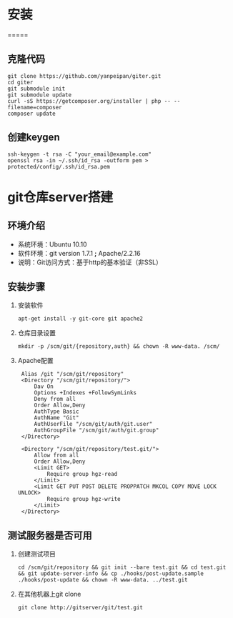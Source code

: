 # 安装 #
=====
## 克隆代码 ##
```
git clone https://github.com/yanpeipan/giter.git
cd giter
git submodule init
git submodule update
curl -sS https://getcomposer.org/installer | php -- --filename=composer
composer update
```
## 创建keygen ##
```
ssh-keygen -t rsa -C "your_email@example.com"
openssl rsa -in ~/.ssh/id_rsa -outform pem > protected/config/.ssh/id_rsa.pem
```
# git仓库server搭建 #
## 环境介绍 ##
- 系统环境：Ubuntu 10.10
- 软件环境：git version 1.7.1 **;** Apache/2.2.16
- 说明：Git访问方式：基于http的基本验证（非SSL）
## 安装步骤 ##
1. 安装软件

    `apt-get install -y git-core git apache2`

2. 仓库目录设置

    `mkdir -p /scm/git/{repository,auth} && chown -R www-data. /scm/`

3. Apache配置

		Alias /git "/scm/git/repository"
		<Directory "/scm/git/repository/">
			Dav On
			Options +Indexes +FollowSymLinks
			Deny from all
			Order Allow,Deny
			AuthType Basic
			AuthName "Git"
			AuthUserFile "/scm/git/auth/git.user"
			AuthGroupFile "/scm/git/auth/git.group"
		</Directory>

		<Directory "/scm/git/repository/test.git/">
			Allow from all
			Order Allow,Deny
			<Limit GET>
				Require group hgz-read
			</Limit>
			<Limit GET PUT POST DELETE PROPPATCH MKCOL COPY MOVE LOCK UNLOCK>
				Require group hgz-write
			</Limit>
		</Directory>
## 测试服务器是否可用 ##
1. 创建测试项目

    `cd /scm/git/repository && git init --bare test.git && cd test.git && git update-server-info && cp ./hooks/post-update.sample ./hooks/post-update && chown -R www-data. ../test.git`
2. 在其他机器上git clone

    `git clone http://gitserver/git/test.git`

